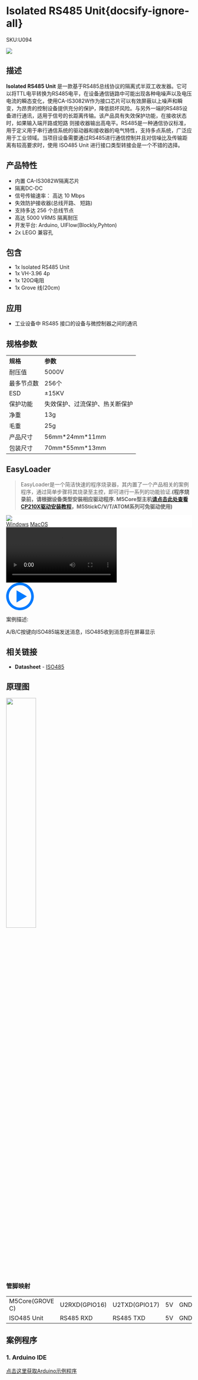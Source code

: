 # Isolated RS485 Unit{docsify-ignore-all}

<el-tag effect="plain">SKU:U094</el-tag>

<div class="product_pic"><img src="assets/img/product_pics/unit/iso485/iso485.webp"></div>

## 描述

**Isolated RS485 Unit** 是一款基于RS485总线协议的隔离式半双工收发器。它可以将TTL电平转换为RS485电平，在设备通信链路中可能出现各种电噪声以及电压电流的瞬态变化，使用CA-IS3082W作为接口芯片可以有效屏蔽以上噪声和瞬变，为昂贵的控制设备提供充分的保护，降低损坏风险。与另外一端的RS485设备进行通讯，适用于信号的长距离传输。该产品具有失效保护功能，在接收状态时，如果输入端开路或短路 则接收器输出高电平。RS485是一种通信协议标准，用于定义用于串行通信系统的驱动器和接收器的电气特性，支持多点系统，广泛应用于工业领域。当项目设备需要通过RS485进行通信控制并且对信噪比及传输距离有较高要求时，使用 ISO485 Unit 进行接口类型转接会是一个不错的选择。

## 产品特性

- 内置 CA-IS3082W隔离芯片
- 隔离DC-DC
- 信号传输速率： 高达 10 Mbps
- 失效防护接收器(总线开路、 短路)
- 支持多达 256 个总线节点
- 高达 5000 VRMS 隔离耐压
- 开发平台: Arduino, UIFlow(Blockly,Pyhton)
- 2x LEGO 兼容孔

## 包含

- 1x Isolated RS485 Unit
- 1x VH-3.96 4p
- 1x 120Ω电阻
- 1x Grove 线(20cm)

## 应用

- 工业设备中 RS485 接口的设备与微控制器之间的通讯

## 规格参数

<table>
   <tr style="font-weight:bold">
      <td>规格</td>
      <td>参数</td>
   </tr>
   <tr>
      <td>耐压值</td>
      <td>5000V</td>
   </tr>
   <tr>
      <td>最多节点数</td>
      <td>256个</td>
   </tr>
   <tr>
      <td>ESD</td>
      <td>±15KV</td>
   </tr>
   <tr>
      <td>保护功能</td>
      <td>失效保护、过流保护、热关断保护</td>
   </tr>
   <tr>
   <td>净重</td>
      <td>13g</td>
   </tr>
   <tr>
      <td>毛重</td>
      <td>25g</td>
   </tr>
   <tr>
      <td>产品尺寸</td>
      <td>56mm*24mm*11mm</td>
   </tr>
   <tr>
      <td>包装尺寸</td>
      <td>70mm*55mm*13mm</td>
   </tr>
 </table>

## EasyLoader

>EasyLoader是一个简洁快速的程序烧录器，其内置了一个产品相关的案例程序，通过简单步骤将其烧录至主控，即可进行一系列的功能验证.**(程序烧录前，请根据设备类型安装相应驱动程序. M5Core型主机[请点击此处查看CP210X驱动安装教程](zh_CN/arduino/arduino_development?id=安装串口驱动)，M5StickC/V/T/ATOM系列可免驱动使用)**

<div class="easyloader-box">
    <div style="background-color:white;">
        <div><img src="https://m5stack.oss-cn-shenzhen.aliyuncs.com/image/easyloader_intro.webp"></div>
        <div class="easyloader-btn">
            <a href="https://m5stack.oss-cn-shenzhen.aliyuncs.com/EasyLoader/Windows/UNIT/For%20M5Core/EasyLoader_ISO485_UNIT_With_M5Core.exe">Windows</a>
            <a href="https://m5stack.oss-cn-shenzhen.aliyuncs.com/EasyLoader/MacOS/UNIT/EasyLoader_ISO485_Unit_For_M5Core_.dmg">MacOS</a>
        </div>
    </div>
    <div>
        <video id="example_video" controls>
            <source src="https://m5stack.oss-cn-shenzhen.aliyuncs.com/video/Product_example_video/Unit/ISO485.mp4">
        </video>
        <div class="easyloader-mask">
        <a>
            <svg id="play-btn" t="1583228776634" class="icon" viewBox="0 0 1024 1024" version="1.1" xmlns="http://www.w3.org/2000/svg" p-id="4152" width="75" height="75"><path d="M512 0C229.216 0 0 229.216 0 512s229.216 512 512 512 512-229.216 512-512S794.784 0 512 0z m0 928C282.24 928 96 741.76 96 512S282.24 96 512 96s416 186.24 416 416-186.24 416-416 416zM384 288l384 224-384 224z" p-id="4153" fill="#007aff"></path></svg></a>
            <p>案例描述:</p>
            <p>A/B/C按键向ISO485端发送消息，ISO485收到消息将在屏幕显示</p>
        </div>
    </div>
</div>

## 相关链接

-  **Datasheet** - [ISO485](https://m5stack.oss-cn-shenzhen.aliyuncs.com/resource/docs/datasheet/unit/IS3082W.pdf)

## 原理图

<img src="assets/img/product_pics/unit/iso485/iso485_sch.webp" width="40%">

### 管脚映射

<table>
 <tr><td>M5Core(GROVE C)</td><td>U2RXD(GPIO16)</td><td>U2TXD(GPIO17)</td><td>5V</td><td>GND</td></tr>
 <tr><td>ISO485 Unit</td><td>RS485 RXD</td><td>RS485 TXD</td><td>5V</td><td>GND</td></tr>
</table>

## 案例程序

### 1. Arduino IDE

[点击这里获取Arduino示例程序](https://github.com/m5stack/M5-ProductExampleCodes/tree/master/Unit/ISO485)


<script>

   var purchase_link = 'https://m5stack.com/collections/m5-unit/products/rs485-module';

   anchor_search(purchase_link);
   scrollFunc();

</script>